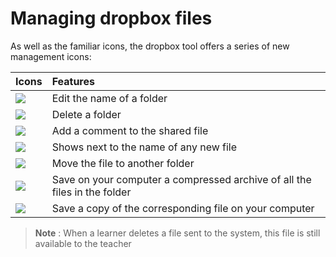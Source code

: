 # Managing dropbox files

As well as the familiar icons, the dropbox tool offers a series of new management icons:

| Icons | Features |
| :--- | :--- |
| ![](../../.gitbook/assets/graphics272.png) | Edit the name of a folder |
| ![](../../.gitbook/assets/images205%20%281%29.png) | Delete a folder |
| ![](../../.gitbook/assets/graphics273.png) | Add a comment to the shared file |
| ![](../../.gitbook/assets/images207%20%281%29.png) | Shows next to the name of any new file |
| ![](../../.gitbook/assets/images208.png) | Move the file to another folder |
| ![](../../.gitbook/assets/images209.png) | Save on your computer a compressed archive of all the files in the folder |
| ![](../../.gitbook/assets/graphics274.png) | Save a copy of the corresponding file on your computer |

> **Note** : When a learner deletes a file sent to the system, this file is still available to the teacher


